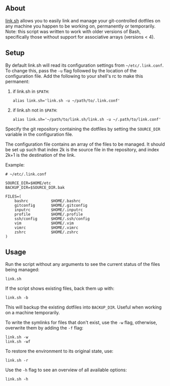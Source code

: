 ## About

[link.sh] allows you to easily link and manage your git-controlled dotfiles on
any machine you happen to be working on, permanently or temporarily. Note: this
script was written to work with older versions of Bash, specifically those
without support for associative arrays (versions < 4).

## Setup

By default link.sh will read its configuration settings from
`~/etc/.link.conf`. To change this, pass the `-u` flag followed by the
location of the configuration file. Add the following to your shell's rc to
make this permanent:

1. if link.sh in `$PATH`:

    ```
    alias link.sh='link.sh -u ~/path/to/.link.conf'
    ```

2. if link.sh not in `$PATH`:

    ```
    alias link.sh='~/path/to/link.sh/link.sh -u ~/.path/to/link.conf'
    ```

Specify the git repository containing the dotfiles by setting the `SOURCE_DIR`
variable in the configuration file.

The configuration file contains an array of the files to be managed. It should
be set up such that index 2k is the source file in the repository, and index
2k+1 is the destination of the link.

Example:

    # ~/etc/.link.conf

    SOURCE_DIR=$HOME/etc
    BACKUP_DIR=$SOURCE_DIR.bak

    FILES=(
        bashrc          $HOME/.bashrc
        gitconfig       $HOME/.gitconfig
        inputrc         $HOME/.inputrc
        profile         $HOME/.profile
        ssh/config      $HOME/.ssh/config
        vim             $HOME/.vim
        vimrc           $HOME/.vimrc
        zshrc           $HOME/.zshrc
    )

## Usage

Run the script without any arguments to see the current status of the files
being managed:

    link.sh

If the script shows existing files, back them up with:

    link.sh -b

This will backup the existing dotfiles into `BACKUP_DIR`. Useful when working
on a machine temporarily.

To write the symlinks for files that don't exist, use the `-w` flag,
otherwise, overwrite them by adding the `-f` flag:

    link.sh -w
    link.sh -wf

To restore the environment to its original state, use:

    link.sh -r

Use the `-h` flag to see an overview of all available options:

    link.sh -h

[link.sh]:http://github.com/acx0/link.sh
